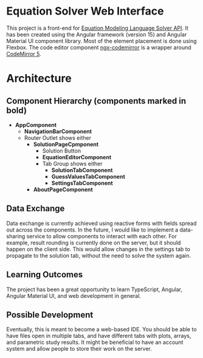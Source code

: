 # Equation Solver Web Interface
This project is a front-end for [Equation Modeling Language Solver API](https://github.com/tvdmitrii/equation-solver-api). It has been created using the Angular framework (version 15) and Angular Material UI component library. Most of the element placement is done using Flexbox. The code editor component [ngx-codemirror](https://github.com/scttcper/ngx-codemirror) is a wrapper around [CodeMirror 5](https://codemirror.net/5/).

# Architecture
## Component Hierarchy (components marked in bold)
- **AppComponent**
  - **NavigationBarComponent**
  - Router Outlet shows either
    - **SolutionPageCpmponent**
      - Solution Button
      - **EquationEditorComponent**
      - Tab Group shows either
        - **SolutionTabComponent**
        - **GuessValuesTabComponent**
        - **SettingsTabComponent**
    - **AboutPageComponent**
    
## Data Exchange
Data exchange is currently achieved using reactive forms with fields spread out across the components. In the future, I would like to implement a data-sharing service to allow components to interact with each other. For example, result rounding is currently done on the server, but it should happen on the client side. This would allow changes in the settings tab to propagate to the solution tab, without the need to solve the system again.

## Learning Outcomes
The project has been a great opportunity to learn TypeScript, Angular, Angular Material UI, and web development in general.

## Possible Development
Eventually, this is meant to become a web-based IDE. You should be able to have files open in multiple tabs, and have different tabs with plots, arrays, and parametric study results. It might be beneficial to have an account system and allow people to store their work on the server.
